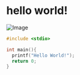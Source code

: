 # hello world!
![Image](https://avatars.githubusercontent.com/u/42694182?v=4)
```c
#include <stdio>

int main(){
  printf("Hello World!");
  return 0;
}
```
